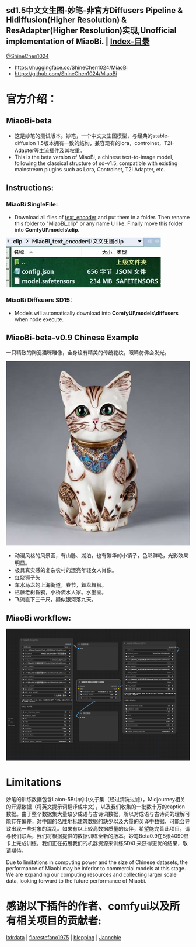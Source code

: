 ## sd1.5中文文生图-妙笔-非官方Diffusers Pipeline & Hidiffusion(Higher Resolution) & ResAdapter(Higher Resolution)实现,Unofficial implementation of MiaoBi.  |  [Index-目录](../README.md)

[@ShineChen1024](https://github.com/ShineChen1024)

- https://huggingface.co/ShineChen1024/MiaoBi
- https://github.com/ShineChen1024/MiaoBi

# 官方介绍：

## MiaoBi-beta

- 这是妙笔的测试版本。妙笔，一个中文文生图模型，与经典的stable-diffusion 1.5版本拥有一致的结构，兼容现有的lora，controlnet，T2I-Adapter等主流插件及其权重。
- This is the beta version of MiaoBi, a chinese text-to-image model, following the classical structure of sd-v1.5, compatible with existing mainstream plugins such as Lora, Controlnet, T2I Adapter, etc.

## Instructions:

### MiaoBi SingleFile:

- Download all files of [text_encoder](https://huggingface.co/ShineChen1024/MiaoBi/tree/main/miaobi_beta0.9/text_encoder) and put them in a folder. Then rename this folder to "MiaoBi_clip" or any name U like. Finally move this folder into **ComfyUI\models\clip**.

![](./assets/MiaoBi_clip.jpg)
### MiaoBi Diffsuers SD15:

- Models will automatically download into **ComfyUI\models\diffusers** when node execute.

## MiaoBi-beta-v0.9 Chinese Example

一只精致的陶瓷猫咪雕像，全身绘有精美的传统花纹，眼睛仿佛会发光。

![](./assets/fig1.jpg)

- 动漫风格的风景画，有山脉、湖泊，也有繁华的小镇子，色彩鲜艳，光影效果明显。
- 极具真实感的复杂农村的漂亮年轻女人肖像。
- 红烧狮子头
- 车水马龙的上海街道，春节，舞龙舞狮。
- 枯藤老树昏鸦，小桥流水人家。水墨画。
- 飞流直下三千尺，疑似银河落九天。

## MiaoBi workflow:

![](./assets/MiaoBi-wf.png)

# Limitations

妙笔的训练数据包含Laion-5B中的中文子集（经过清洗过滤），Midjourney相关的开源数据（将英文提示词翻译成中文），以及我们收集的一批数十万的caption数据。由于整个数据集大量缺少成语与古诗词数据，所以对成语与古诗词的理解可能存在偏差，对中国的名胜地标建筑数据的缺少以及大量的英译中数据，可能会导致出现一些对象的混乱。如果有以上较高数据质量的伙伴，希望能完善此项目，请与我们联系，我们将根据提供的数据训练全新的版本。妙笔Beta0.9在8张4090显卡上完成训练，我们正在拓展我们的机器资源来训练SDXL来获得更优的结果，敬请期待。

Due to limitations in computing power and the size of Chinese datasets, the performance of Miaobi may be inferior to commercial models at this stage. We are expanding our computing resources and collecting larger scale data, looking forward to the future performance of Miaobi.

# 感谢以下插件的作者、comfyui以及所有相关项目的贡献者:

[ltdrdata](https://github.com/ltdrdata/ComfyUI-Inspire-Pack) | [florestefano1975](https://github.com/florestefano1975/ComfyUI-HiDiffusion) | [blepping](https://github.com/blepping/ComfyUI-ApplyResAdapterUnet)
| [Jannchie](https://github.com/Jannchie/ComfyUI-J)
